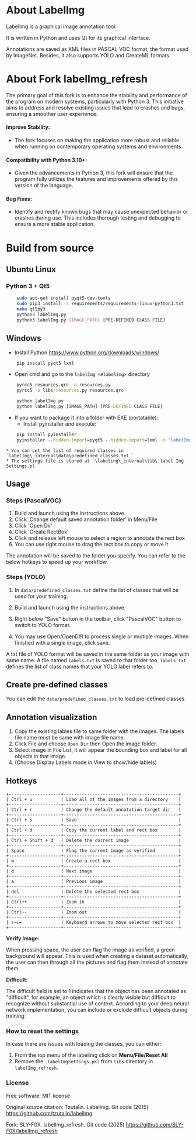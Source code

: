 About LabelImg
========
LabelImg is a graphical image annotation tool.

It is written in Python and uses Qt for its graphical interface.

Annotations are saved as XML files in PASCAL VOC format, the format used
by ImageNet.  Besides, it also supports YOLO and CreateML formats.

About Fork labelImg_refresh
========
The primary goal of this fork is to enhance the stability and performance of the program on modern systems, particularly with Python 3. This initiative aims to address and resolve existing issues that lead to crashes and bugs, ensuring a smoother user experience.

#### Improve Stability:
  * The fork focuses on making the application more robust and reliable when running on contemporary operating systems and environments.
#### Compatibility with Python 3.10+:
  * Given the advancements in Python 3, this fork will ensure that the program fully utilizes the features and improvements offered by this version of the language.
#### Bug Fixes:
  * Identify and rectify known bugs that may cause unexpected behavior or crashes during use. This includes thorough testing and debugging to ensure a more stable application.

Build from source
========
## Ubuntu Linux
### Python 3 + Qt5

```bash
    sudo apt-get install pyqt5-dev-tools
    sudo pip3 install -r requirements/requirements-linux-python3.txt
    make qt5py3
    python3 labelImg.py
    python3 labelImg.py [IMAGE_PATH] [PRE-DEFINED CLASS FILE]
```

## Windows

* Install Python https://www.python.org/downloads/windows/

```cmd
    pip install pyqt5 lxml
```
* Open cmd and go to the `labelImg <#labelimg>` directory

```cmd
    pyrcc5 resources.qrc -o resources.py
    pyrcc5 -o libs/resources.py resources.qrc

    python labelImg.py
    python labelImg.py [IMAGE_PATH] [PRE-DEFINED CLASS FILE]
```

* If you want to package it into a folder with EXE (portatable):
    * Install pyinstaller and execute:

```cmd
    pip install pyinstaller
    pyinstaller --hidden-import=pyqt5 --hidden-import=lxml -n "labelImg" -c labelImg.py -p ./ --add-data "./data/;./data" --add-data "./libs;./libs"
```
    * You can set the list of required classes in `labelImg\_internal\data\predefined_classes.txt `
    * The settings file is stored at `\labeling\_internal\lib\.label Img Settings.pl `

## Usage
### Steps (PascalVOC)
1. Build and launch using the instructions above.
2. Click 'Change default saved annotation folder' in Menu/File
3. Click 'Open Dir'
4. Click 'Create RectBox'
5. Click and release left mouse to select a region to annotate the rect
   box
6. You can use right mouse to drag the rect box to copy or move it

The annotation will be saved to the folder you specify.
You can refer to the below hotkeys to speed up your workflow.

### Steps (YOLO)

1. In ``data/predefined_classes.txt`` define the list of classes that will be used for your training.

2. Build and launch using the instructions above.

3. Right below "Save" button in the toolbar, click "PascalVOC" button to switch to YOLO format.

4. You may use Open/OpenDIR to process single or multiple images. When finished with a single image, click save.

A txt file of YOLO format will be saved in the same folder as your image with same name.
A file named `labels.txt` is saved to that folder too. `labels.txt` defines the list of class names that your YOLO label refers to.

## Create pre-defined classes
You can edit the `data/predefined_classes.txt` to load pre-defined classes

## Annotation visualization
1. Copy the existing lables file to same folder with the images. The labels file name must be same with image file name.
2. Click File and choose `Open Dir` then Open the image folder.
3. Select image in File List, it will appear the bounding box and label for all objects in that image.
4. (Choose Display Labels mode in View to show/hide lablels)


## Hotkeys
~~~~~~~
+--------------------+--------------------------------------------+
| Ctrl + u           | Load all of the images from a directory    |
+--------------------+--------------------------------------------+
| Ctrl + r           | Change the default annotation target dir   |
+--------------------+--------------------------------------------+
| Ctrl + s           | Save                                       |
+--------------------+--------------------------------------------+
| Ctrl + d           | Copy the current label and rect box        |
+--------------------+--------------------------------------------+
| Ctrl + Shift + d   | Delete the current image                   |
+--------------------+--------------------------------------------+
| Space              | Flag the current image as verified         |
+--------------------+--------------------------------------------+
| w                  | Create a rect box                          |
+--------------------+--------------------------------------------+
| d                  | Next image                                 |
+--------------------+--------------------------------------------+
| a                  | Previous image                             |
+--------------------+--------------------------------------------+
| del                | Delete the selected rect box               |
+--------------------+--------------------------------------------+
| Ctrl++             | Zoom in                                    |
+--------------------+--------------------------------------------+
| Ctrl--             | Zoom out                                   |
+--------------------+--------------------------------------------+
| ↑→↓←               | Keyboard arrows to move selected rect box  |
+--------------------+--------------------------------------------+
~~~~~~~
**Verify Image:**

When pressing space, the user can flag the image as verified, a green background will appear.
This is used when creating a dataset automatically, the user can then through all the pictures and flag them instead of annotate them.

**Difficult:**

The difficult field is set to 1 indicates that the object has been annotated as "difficult", for example, an object which is clearly visible but difficult to recognize without substantial use of context.
According to your deep neural network implementation, you can include or exclude difficult objects during training.

### How to reset the settings
In case there are issues with loading the classes, you can either:
1. From the top menu of the labelimg click on **Menu/File/Reset All**
2. Remove the `.labelImgSettings.pkl` from `libs` directory in `labelImg_refresh`.

### License
Free software: MIT license

Original source citation: Tzutalin. LabelImg. Git code (2015) https://github.com/tzutalin/labelImg

Fork: SLY-F0X. labelImg_refresh. Git code (2025) https://github.com/SLY-F0X/labelImg_refresh
